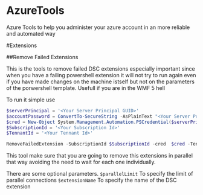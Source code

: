# AzureTools
Azure Tools to help you administer your azure account in an more reliable and automated way

#Extensions

##Remove Failed Extensions

This is the tools to remove failed DSC extensions especially important since when you have a failing powershell extension it will not try to run again even if you have made changes on the machine istself but not on the parameters of the porwershell template. Usefull if you are in the WMF 5 hell

To run it simple use

```PowerShell
$serverPrincipal = '<Your Server Principal GUID>'
$accountPassword = ConvertTo-SecureString -AsPlainText "<Your Server Principal password>" -Force
$cred = New-Object System.Management.Automation.PSCredential($serverPrincipal,$accountPassword)
$SubscriptionId = '<Your Subscription Id>'
$TennantId = '<Your Tennant Id>'

RemoveFailedExtension -SubscriptionId $SubscriptionId -cred  $cred -TennantId $TennantId
```

This tool make sure that you are going to remove this extensions in parallel that way avoiding the need to wait for each one individually.

There are some optional parameters.
`$parallelLimit` To specify the limit of parallel connections
`$extensionName` To specify the name of the DSC extension
